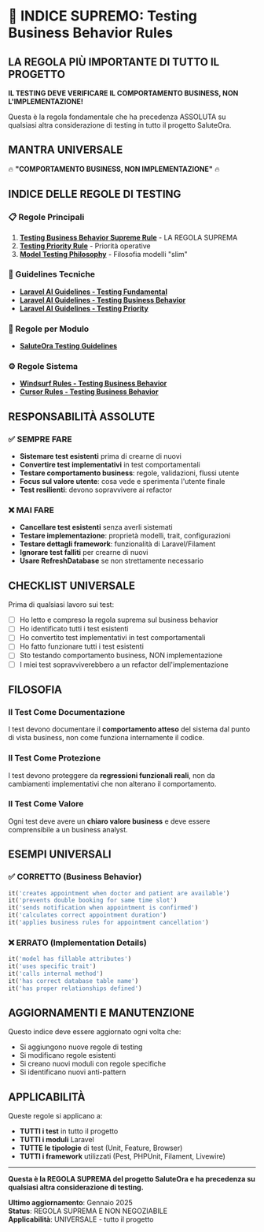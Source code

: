 # 🎯 INDICE SUPREMO: Testing Business Behavior Rules

## LA REGOLA PIÙ IMPORTANTE DI TUTTO IL PROGETTO

**IL TESTING DEVE VERIFICARE IL COMPORTAMENTO BUSINESS, NON L'IMPLEMENTAZIONE!**

Questa è la regola fondamentale che ha precedenza ASSOLUTA su qualsiasi altra considerazione di testing in tutto il progetto SaluteOra.

## MANTRA UNIVERSALE

🔥 **"COMPORTAMENTO BUSINESS, NON IMPLEMENTAZIONE"** 🔥

## INDICE DELLE REGOLE DI TESTING

### 📋 Regole Principali
1. **[Testing Business Behavior Supreme Rule](testing-business-behavior-supreme-rule.md)** - LA REGOLA SUPREMA
2. **[Testing Priority Rule](testing-priority-rule.md)** - Priorità operative
3. **[Model Testing Philosophy](model-testing-philosophy.md)** - Filosofia modelli "slim"

### 🔧 Guidelines Tecniche
- **[Laravel AI Guidelines - Testing Fundamental](../laravel/.ai/guidelines/testing-fundamental-rule.md)**
- **[Laravel AI Guidelines - Testing Business Behavior](../laravel/.ai/guidelines/testing-business-behavior.md)**
- **[Laravel AI Guidelines - Testing Priority](../laravel/.ai/guidelines/testing-priority-rule.md)**

### 📁 Regole per Modulo
- **[SaluteOra Testing Guidelines](../laravel/Modules/SaluteOra/docs/testing-guidelines.md)**

### ⚙️ Regole Sistema
- **[Windsurf Rules - Testing Business Behavior](../.windsurf/rules/testing-business-behavior-supreme.mdc)**
- **[Cursor Rules - Testing Business Behavior](../.cursor/rules/testing-business-behavior-supreme.mdc)**

## RESPONSABILITÀ ASSOLUTE

### ✅ SEMPRE FARE
- **Sistemare test esistenti** prima di crearne di nuovi
- **Convertire test implementativi** in test comportamentali
- **Testare comportamento business**: regole, validazioni, flussi utente
- **Focus sul valore utente**: cosa vede e sperimenta l'utente finale
- **Test resilienti**: devono sopravvivere ai refactor

### ❌ MAI FARE
- **Cancellare test esistenti** senza averli sistemati
- **Testare implementazione**: proprietà modelli, trait, configurazioni
- **Testare dettagli framework**: funzionalità di Laravel/Filament
- **Ignorare test falliti** per crearne di nuovi
- **Usare RefreshDatabase** se non strettamente necessario

## CHECKLIST UNIVERSALE

Prima di qualsiasi lavoro sui test:

- [ ] Ho letto e compreso la regola suprema sul business behavior
- [ ] Ho identificato tutti i test esistenti
- [ ] Ho convertito test implementativi in test comportamentali
- [ ] Ho fatto funzionare tutti i test esistenti
- [ ] Sto testando comportamento business, NON implementazione
- [ ] I miei test sopravviverebbero a un refactor dell'implementazione

## FILOSOFIA

### Il Test Come Documentazione
I test devono documentare il **comportamento atteso** del sistema dal punto di vista business, non come funziona internamente il codice.

### Il Test Come Protezione
I test devono proteggere da **regressioni funzionali reali**, non da cambiamenti implementativi che non alterano il comportamento.

### Il Test Come Valore
Ogni test deve avere un **chiaro valore business** e deve essere comprensibile a un business analyst.

## ESEMPI UNIVERSALI

### ✅ CORRETTO (Business Behavior)
```php
it('creates appointment when doctor and patient are available')
it('prevents double booking for same time slot')
it('sends notification when appointment is confirmed')
it('calculates correct appointment duration')
it('applies business rules for appointment cancellation')
```

### ❌ ERRATO (Implementation Details)
```php
it('model has fillable attributes')
it('uses specific trait')
it('calls internal method')
it('has correct database table name')
it('has proper relationships defined')
```

## AGGIORNAMENTI E MANUTENZIONE

Questo indice deve essere aggiornato ogni volta che:
- Si aggiungono nuove regole di testing
- Si modificano regole esistenti
- Si creano nuovi moduli con regole specifiche
- Si identificano nuovi anti-pattern

## APPLICABILITÀ

Queste regole si applicano a:
- **TUTTI i test** in tutto il progetto
- **TUTTI i moduli** Laravel
- **TUTTE le tipologie** di test (Unit, Feature, Browser)
- **TUTTI i framework** utilizzati (Pest, PHPUnit, Filament, Livewire)

---

**Questa è la REGOLA SUPREMA del progetto SaluteOra e ha precedenza su qualsiasi altra considerazione di testing.**

**Ultimo aggiornamento**: Gennaio 2025  
**Status**: REGOLA SUPREMA E NON NEGOZIABILE  
**Applicabilità**: UNIVERSALE - tutto il progetto
